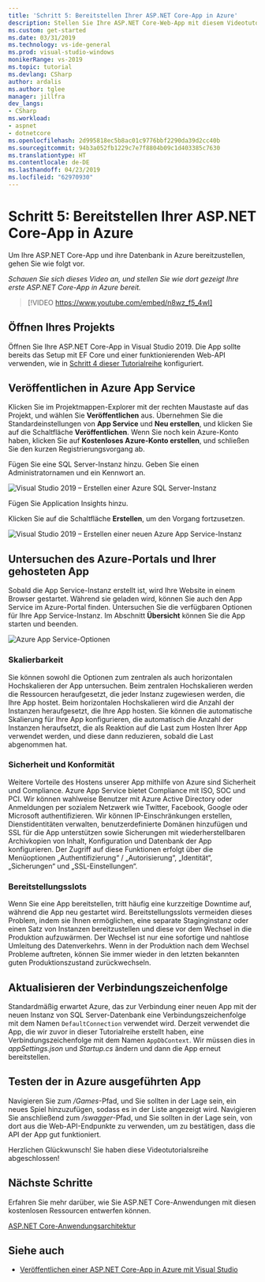 ```yaml
---
title: 'Schritt 5: Bereitstellen Ihrer ASP.NET Core-App in Azure'
description: Stellen Sie Ihre ASP.NET Core-Web-App mit diesem Videotutorial und schrittweisen Anweisungen in Azure bereit.
ms.custom: get-started
ms.date: 03/31/2019
ms.technology: vs-ide-general
ms.prod: visual-studio-windows
monikerRange: vs-2019
ms.topic: tutorial
ms.devlang: CSharp
author: ardalis
ms.author: tglee
manager: jillfra
dev_langs:
- CSharp
ms.workload:
- aspnet
- dotnetcore
ms.openlocfilehash: 2d995818ec5b8ac01c9776bbf2290da39d2cc40b
ms.sourcegitcommit: 94b3a052fb1229c7e7f8804b09c1d403385c7630
ms.translationtype: HT
ms.contentlocale: de-DE
ms.lasthandoff: 04/23/2019
ms.locfileid: "62970930"
---
```

# <a name="step-5-deploy-your-aspnet-core-app-to-azure"></a>Schritt 5: Bereitstellen Ihrer ASP.NET Core-App in Azure

Um Ihre ASP.NET Core-App und ihre Datenbank in Azure bereitzustellen, gehen Sie wie folgt vor.

_Schauen Sie sich dieses Video an, und stellen Sie wie dort gezeigt Ihre erste ASP.NET Core-App in Azure bereit._

> [!VIDEO https://www.youtube.com/embed/n8wz_f5_4wI]

## <a name="open-your-project"></a>Öffnen Ihres Projekts

Öffnen Sie Ihre ASP.NET Core-App in Visual Studio 2019. Die App sollte bereits das Setup mit EF Core und einer funktionierenden Web-API verwenden, wie in [Schritt 4 dieser Tutorialreihe](tutorial-aspnet-core-ef-step-04.md) konfiguriert.

## <a name="publish-to-azure-app-service"></a>Veröffentlichen in Azure App Service

Klicken Sie im Projektmappen-Explorer mit der rechten Maustaste auf das Projekt, und wählen Sie **Veröffentlichen** aus. Übernehmen Sie die Standardeinstellungen von **App Service** und **Neu erstellen**, und klicken Sie auf die Schaltfläche **Veröffentlichen**. Wenn Sie noch kein Azure-Konto haben, klicken Sie auf **Kostenloses Azure-Konto erstellen**, und schließen Sie den kurzen Registrierungsvorgang ab.

Fügen Sie eine SQL Server-Instanz hinzu. Geben Sie einen Administratornamen und ein Kennwort an.

![Visual Studio 2019 – Erstellen einer Azure SQL Server-Instanz](media/vs-2019/vs2019-azure-sql-server.png)

Fügen Sie Application Insights hinzu.

Klicken Sie auf die Schaltfläche **Erstellen**, um den Vorgang fortzusetzen.

![Visual Studio 2019 – Erstellen einer neuen Azure App Service-Instanz](media/vs-2019/vs2019-azure-create-new-app-service.png)

## <a name="exploring-the-azure-portal-and-your-hosted-app"></a>Untersuchen des Azure-Portals und Ihrer gehosteten App

Sobald die App Service-Instanz erstellt ist, wird Ihre Website in einem Browser gestartet. Während sie geladen wird, können Sie auch den App Service im Azure-Portal finden. Untersuchen Sie die verfügbaren Optionen für Ihre App Service-Instanz. Im Abschnitt **Übersicht** können Sie die App starten und beenden.

![Azure App Service-Optionen](media/vs-2019/vs2019-azure-app-service-menu-options.png)

### <a name="scalability"></a>Skalierbarkeit

Sie können sowohl die Optionen zum zentralen als auch horizontalen Hochskalieren der App untersuchen. Beim zentralen Hochskalieren werden die Ressourcen heraufgesetzt, die jeder Instanz zugewiesen werden, die Ihre App hostet. Beim horizontalen Hochskalieren wird die Anzahl der Instanzen heraufgesetzt, die Ihre App hosten. Sie können die automatische Skalierung für Ihre App konfigurieren, die automatisch die Anzahl der Instanzen heraufsetzt, die als Reaktion auf die Last zum Hosten Ihrer App verwendet werden, und diese dann reduzieren, sobald die Last abgenommen hat.

### <a name="security-and-compliance"></a>Sicherheit und Konformität

Weitere Vorteile des Hostens unserer App mithilfe von Azure sind Sicherheit und Compliance. Azure App Service bietet Compliance mit ISO, SOC und PCI. Wir können wahlweise Benutzer mit Azure Active Directory oder Anmeldungen per sozialem Netzwerk wie Twitter, Facebook, Google oder Microsoft authentifizieren. Wir können IP-Einschränkungen erstellen, Dienstidentitäten verwalten, benutzerdefinierte Domänen hinzufügen und SSL für die App unterstützen sowie Sicherungen mit wiederherstellbaren Archivkopien von Inhalt, Konfiguration und Datenbank der App konfigurieren. Der Zugriff auf diese Funktionen erfolgt über die Menüoptionen „Authentifizierung“ / „Autorisierung“, „Identität“, „Sicherungen“ und „SSL-Einstellungen“.

### <a name="deployment-slots"></a>Bereitstellungsslots

Wenn Sie eine App bereitstellen, tritt häufig eine kurzzeitige Downtime auf, während die App neu gestartet wird. Bereitstellungsslots vermeiden dieses Problem, indem sie Ihnen ermöglichen, eine separate Staginginstanz oder einen Satz von Instanzen bereitzustellen und diese vor dem Wechsel in die Produktion aufzuwärmen. Der Wechsel ist nur eine sofortige und nahtlose Umleitung des Datenverkehrs. Wenn in der Produktion nach dem Wechsel Probleme auftreten, können Sie immer wieder in den letzten bekannten guten Produktionszustand zurückwechseln.

## <a name="update-connection-string"></a>Aktualisieren der Verbindungszeichenfolge

Standardmäßig erwartet Azure, das zur Verbindung einer neuen App mit der neuen Instanz von SQL Server-Datenbank eine Verbindungszeichenfolge mit dem Namen `DefaultConnection` verwendet wird. Derzeit verwendet die App, die wir zuvor in dieser Tutorialreihe erstellt haben, eine Verbindungszeichenfolge mit dem Namen `AppDbContext`. Wir müssen dies in *appSettings.json* und *Startup.cs* ändern und dann die App erneut bereitstellen.

## <a name="test-the-app-running-in-azure"></a>Testen der in Azure ausgeführten App

Navigieren Sie zum */Games*-Pfad, und Sie sollten in der Lage sein, ein neues Spiel hinzuzufügen, sodass es in der Liste angezeigt wird. Navigieren Sie anschließend zum */swagger*-Pfad, und Sie sollten in der Lage sein, von dort aus die Web-API-Endpunkte zu verwenden, um zu bestätigen, dass die API der App gut funktioniert.

Herzlichen Glückwunsch! Sie haben diese Videotutorialsreihe abgeschlossen!

## <a name="next-steps"></a>Nächste Schritte

Erfahren Sie mehr darüber, wie Sie ASP.NET Core-Anwendungen mit diesen kostenlosen Ressourcen entwerfen können.

[ASP.NET Core-Anwendungsarchitektur](https://dotnet.microsoft.com/learn/web/aspnet-architecture)

## <a name="see-also"></a>Siehe auch

- [Veröffentlichen einer ASP.NET Core-App in Azure mit Visual Studio](/aspnet/core/tutorials/publish-to-azure-webapp-using-vs?view=aspnetcore-2.2)